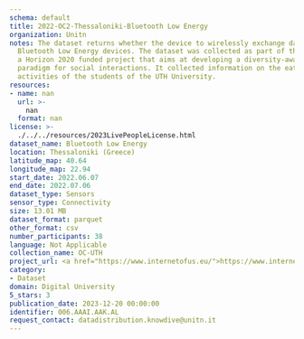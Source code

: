 ```yaml
---
schema: default
title: 2022-OC2-Thessaloniki-Bluetooth Low Energy
organization: Unitn
notes: The dataset returns whether the device to wirelessly exchange data with other
  Bluetooth Low Energy devices. The dataset was collected as part of the WeNet project,
  a Horizon 2020 funded project that aims at developing a diversity-aware, machine-mediated
  paradigm for social interactions. It collected information on the eating/drinking
  activities of the students of the UTH University.
resources:
- name: nan
  url: >-
    nan
  format: nan
license: >-
  ./../../resources/2023LivePeopleLicense.html
dataset_name: Bluetooth Low Energy
location: Thessaloniki (Greece)
latitude_map: 40.64
longitude_map: 22.94
start_date: 2022.06.07
end_date: 2022.07.06
dataset_type: Sensors
sensor_type: Connectivity
size: 13.01 MB
dataset_format: parquet
other_format: csv
number_participants: 38
language: Not Applicable
collection_name: OC-UTH
project_url: <a href="https://www.internetofus.eu/">https://www.internetofus.eu/</a>
category:
- Dataset
domain: Digital University
5_stars: 3
publication_date: 2023-12-20 00:00:00
identifier: 006.AAAI.AAK.AL
request_contact: datadistribution.knowdive@unitn.it
---
```

